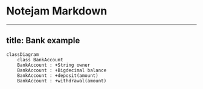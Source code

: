 # Notejam Markdown

---
title: Bank example
---

```Mermaid
classDiagram
    class BankAccount
    BankAccount : +String owner
    BankAccount : +Bigdecimal balance
    BankAccount : +deposit(amount)
    BankAccount : +withdrawal(amount)
